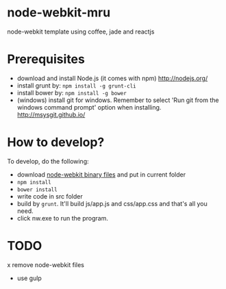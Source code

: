 # node-webkit-mru
node-webkit template using coffee, jade and reactjs

# Prerequisites
- download and install Node.js (it comes with npm)
    http://nodejs.org/
- install grunt by:
   `npm install -g grunt-cli` 
- install bower by:
    `npm install -g bower`
- (windows) install git for windows. Remember to select 'Run git from the windows command prompt' option when installing.
    http://msysgit.github.io/

# How to develop?
To develop, do the following:
- download [node-webkit binary files](https://github.com/rogerwang/node-webkit#downloads) and put in current folder
- `npm install`
- `bower install`
- write code in src folder
- build by `grunt`. It'll build js/app.js and css/app.css and that's all you need.
- click nw.exe to run the program.


# TODO
x remove node-webkit files
- use gulp
